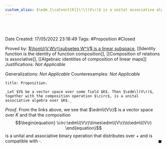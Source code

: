```yaml
---
custom_alias: $\edm_{\catvect[K]}\!\l(V\r)$ is a unital associative algebra
---
```


<br />
<br />

Date Created: 17/05/2022 23:18:49
Tags: #Proposition #Closed

Proved by: [$\hom\l(V,W\r)\subseteq W^V$ is a linear subspace](Set%20of%20linear%20maps%20form%20a%20linear%20subspace%20of%20the%20function%20space.md), [[Identity function is the identity of function composition]], [[Composition of relations is associative]], [[Algebraic identities of composition of linear maps]]
Justifications: _Not Applicable_

Generalizations: _Not Applicable_
Counterexamples: _Not Applicable_

``` ad-Proposition
title: Proposition.

_Let $V$ be a vector space over some field $K$. Then $\edm\l(V\r)$, together with the composition operation $\circ$, is a unital associative algebra over $K$._

```

_Proof_. From the links above, we see that $\edm\l(V\r)$ is a vector space over $K$ and that the composition
$$\begin{equation}
    \circ:\edm\l(V\r)\times\edm\l(V\r)\to\edm\l(V\r)
\end{equation}$$
is a unital and associative binary operation that distributes over $+$ and is compatible with $\cdot$.<span style="float:right;">$\blacksquare$</span>
